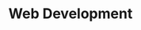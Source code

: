---
title: Web Development
intro: 
  title: Don't just get a coder,<br>get a web expert.
  text: "Your website is the digital face of your organization: let's create something that helps you achieve your goals."
  button: 
    title: Get started
    link: '#open-form?service=web'
features: 
  title: A website that works for you
  list: 
  - title: No-stress edits
    text: |-
      I make every single piece of content editable down to the links on the menu. Everything is customized to your exact needs, plus you get a guide and a training session to set you up for success. 
    image: /images/content-edit.svg
  - title: High performance, low maintenance 
    text: |- 
      With my proprietary stack you get fast loading pages, top-notch security, and free hosting. Don't worry about updates crashing your plugins or site: my sites are coded from a proven base template and built to last. The only thing you'll need to update is your content. 
    image: /images/pagespeed.svg
  - title: Everything else you never knew you needed
    text: |-
      Ad pixels, WCAG, Analytics, SEO, UX, and CCPA are all confusing industry jargon I've mastered. Due to my years of experience embedded in marketing and digital teams, I know exactly what you need to run ads on your page, comply with privacy and disability regulations, and monitor the performance of your site.
    image: /images/backend.svg
steps: 
  title: How it works
  items: 
  - title: Goal Setting
    text: Your website should serve your organization's goals. We'll go over what those are and how to achieve them through your website.
  - title: Design & Content 
    text: Send your designs and content to me or let's create something together. 
  - title: Code
    text: I'll develop your website and give you access to the code along with instructions for the next developer if we part ways. 
  - title: Training
    text: You will receive written guidance and a training on how to update every bit of content on your site. 
about: 
  title: A better website starts here
  text: |-
    What I have crafted for 5 years and counting will allow you to control and create your content without the update headaches, hosting fees, and security risks of Wordpress. 
  items: 
  - title: Jekyll
    text: Simple to develop and manage for me, secure and fast for you. 
    logo: /images/jekyll-logo-light-transparent.png
    link: https://jekyllrb.com/
  - title: GitHub Pages
    text: Free hosting offered by the world's largest code repository.
    logo: /images/GitHub_Logo.png
    link: https://pages.github.com/
  - title: Forestry.io
    text: Content management system customized to your exact needs. Easy to manage for everyone involved.
    logo: /images/forestry-pos-full.svg
    link: https://forestry.io/
  - title: CloudFlare
    text: Extra layer of security that will protect you from attacks and outages. 
    logo: /images/cf-logo-v.svg
    link: https://www.cloudflare.com/hp/      
  benefits: 
    list: 
    - Control all of your content
    - No keeping up-to-date with updates
    - Free hosting 
    - Optimized for performance and user-experience
    - SEO and Analytics tools included
    - WCAG compliance
work: 
  title: My work speaks for itself
  text: Check out my portfolio for all of my web projects.
  collection: projects 
  filter: "tags"
---